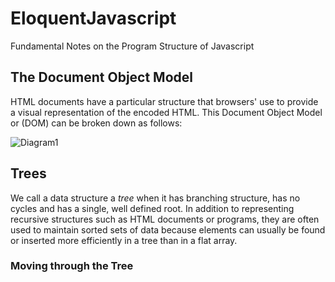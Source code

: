 # EloquentJavascript
Fundamental Notes on the Program Structure of Javascript

## The Document Object Model 
HTML documents have a particular structure that browsers' use to provide a visual representation of the encoded HTML. This Document Object Model or (DOM) can be broken down as follows: 

![Diagram1](https://eloquentjavascript.net/img/html-boxes.svg)

## Trees 
We call a data structure a *tree* when it has branching structure, has no cycles and has a single, well defined root. In addition to representing recursive structures such as HTML documents or programs, they are often used to maintain sorted sets of data because elements can usually be found or inserted more efficiently in a tree than in a flat array. 

### Moving through the Tree 
